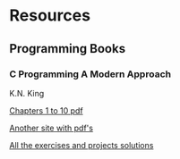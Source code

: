 # Resources

## Programming Books

### C Programming A Modern Approach

K.N. King

[Chapters 1 to 10 pdf](https://www.stormingrobots.com/prod/tutorial/pdf/kingBook-ch1to10.pdf)

[Another site with pdf's](https://www.programmer-books.com/c-programming-a-modern-approach-pdf/)

[All the exercises and projects solutions](https://github.com/williamgherman/c-solutions)
